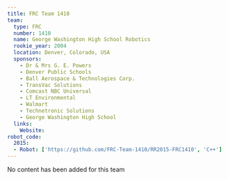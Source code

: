 ```yaml
---
title: FRC Team 1410
team:
  type: FRC
  number: 1410
  name: George Washington High School Robotics
  rookie_year: 2004
  location: Denver, Colorado, USA
  sponsors:
    - Dr & Mrs G. E. Powers
    - Denver Public Schools
    - Ball Aerospace & Technologies Corp.
    - TransVac Solutions
    - Comcast NBC Universal
    - LT Environmental
    - Walmart
    - Technetronic Solutions
    - George Washington High School
  links:
    Website:
robot_code:
  2015:
  - Robot: ['https://github.com/FRC-Team-1410/RR2015-FRC1410', 'C++']
---
```

No content has been added for this team